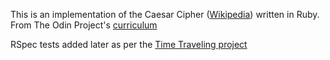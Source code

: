 This is an implementation of the Caesar Cipher ([Wikipedia](https://en.wikipedia.org/wiki/Caesar_cipher)) written in Ruby.<br />
From The Odin Project's [curriculum](https://www.theodinproject.com/courses/ruby-programming/lessons/building-blocks)

RSpec tests added later as per the [Time Traveling project](https://www.theodinproject.com/courses/ruby-programming/lessons/testing-your-ruby-code)